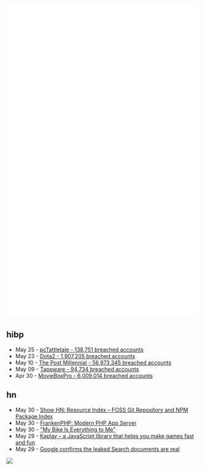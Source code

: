 ![Metrics](https://raw.githubusercontent.com/phixion/phixion/master/metrics.svg)

## hibp

<!--
for https://github.com/phixion/phixion/blob/main/.github/workflows/feeds.yml
-->
<!--START_SECTION:haveibeenpwnd-->
- May 25 - [pcTattletale - 138,751 breached accounts](https://haveibeenpwned.com/PwnedWebsites#pcTattletale)
- May 23 - [Dota2 - 1,907,205 breached accounts](https://haveibeenpwned.com/PwnedWebsites#Dota2)
- May 10 - [The Post Millennial - 56,973,345 breached accounts](https://haveibeenpwned.com/PwnedWebsites#ThePostMillennial)
- May 09 - [Tappware - 94,734 breached accounts](https://haveibeenpwned.com/PwnedWebsites#Tappware)
- Apr 30 - [MovieBoxPro - 6,009,014 breached accounts](https://haveibeenpwned.com/PwnedWebsites#MovieBoxPro)
<!--END_SECTION:haveibeenpwnd-->

## hn

<!--
for https://github.com/phixion/phixion/blob/main/.github/workflows/feeds.yml
-->
<!--START_SECTION:hn-->
- May 30 - [Show HN: Resource Index – FOSS Git Repository and NPM Package Index](https://res-index.hkit.cc/)
- May 30 - [FrankenPHP: Modern PHP App Server](https://frankenphp.dev/)
- May 30 - ["My Bike Is Everything to Me"](https://kottke.org/24/05/my-bike-is-everything-to-me)
- May 29 - [Kaplay – a JavaScript library that helps you make games fast and fun](https://kaplayjs.com/kaplayjs.com)
- May 29 - [Google confirms the leaked Search documents are real](https://www.theverge.com/2024/5/29/24167407/google-search-algorithm-documents-leak-confirmation)
<!--END_SECTION:hn-->

<!--
for https://yhype.me
-->
![](https://hit.yhype.me/github/profile?user_id=13013670)

